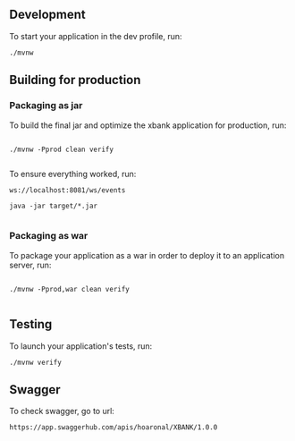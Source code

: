 ## Development

To start your application in the dev profile, run:

```
./mvnw
```
## Building for production

### Packaging as jar

To build the final jar and optimize the xbank application for production, run:

```

./mvnw -Pprod clean verify


```

To ensure everything worked, run:

```
ws://localhost:8081/ws/events

java -jar target/*.jar


```
### Packaging as war

To package your application as a war in order to deploy it to an application server, run:

```

./mvnw -Pprod,war clean verify


```

## Testing

To launch your application's tests, run:

```
./mvnw verify
```

## Swagger 

To check swagger, go to url:

```
https://app.swaggerhub.com/apis/hoaronal/XBANK/1.0.0
```
